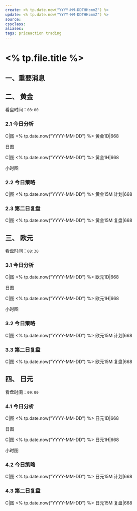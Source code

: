 ```yaml
---
create: <% tp.date.now("YYYY-MM-DDTHH:mmZ") %>
update: <% tp.date.now("YYYY-MM-DDTHH:mmZ") %>
source:
cssclass:
aliases:
tags: priceaction trading
---
```


# <% tp.file.title %>

## 一、重要消息

## 二、 黄金

看盘时间：`08:00`

### 2.1 今日分析

C|图 <% tp.date.now("YYYY-MM-DD") %> 黄金1D|668

日图

C|图 <% tp.date.now("YYYY-MM-DD") %> 黄金1H|668

小时图

### 2.2 今日策略

C|图 <% tp.date.now("YYYY-MM-DD") %> 黄金15M 计划|668

### 2.3 第二日复盘

C|图 <% tp.date.now("YYYY-MM-DD") %> 黄金15M 复盘|668

## 三、 欧元

看盘时间：`08:30`

### 3.1 今日分析

C|图 <% tp.date.now("YYYY-MM-DD") %> 欧元1D|668

日图

C|图 <% tp.date.now("YYYY-MM-DD") %> 欧元1H|668

小时图

### 3.2 今日策略

C|图 <% tp.date.now("YYYY-MM-DD") %> 欧元15M 计划|668

### 3.3 第二日复盘

C|图 <% tp.date.now("YYYY-MM-DD") %> 欧元15M 复盘|668

## 四、 日元

看盘时间：`09:00`

### 4.1 今日分析

C|图 <% tp.date.now("YYYY-MM-DD") %> 日元1D|668

日图

C|图 <% tp.date.now("YYYY-MM-DD") %> 日元1H|668

小时图

### 4.2 今日策略

C|图 <% tp.date.now("YYYY-MM-DD") %> 日元15M 计划|668

### 4.3 第二日复盘

C|图 <% tp.date.now("YYYY-MM-DD") %> 日元15M 复盘|668
